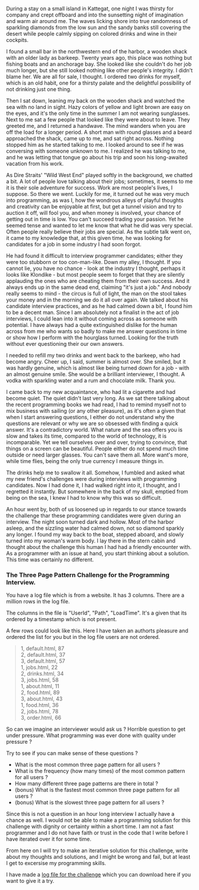 [//]: # "title: A Man with a Three Page Path Challenge"
[//]: # "slug: a-man-with-a-three-page-path-challenge"
[//]: # "pubDate: 1/8/2024 10:22"
[//]: # "lastModified: 27/8/2024 9:22"
[//]: # "excerpt: "
[//]: # "categories: software"
[//]: # "isPublished: true"

During a stay on a small island in Kattegat, one night I was thirsty for company and crept offboard and into the sunsetting night of imagination and warm air around me. The waves licking shore into true randomness of sparkling diamonds from the low sun and the sandy banks still covering the desert while people calmly sipping on colored drinks and wine in their cockpits.

I found a small bar in the northwestern end of the harbor, a wooden shack with an older lady as barkeep. Twenty years ago, this place was nothing but fishing boats and an anchorage bay. She looked like she couldn't do her job much longer, but she still looked nothing like other people's integrity. I didn't blame her. We are all for sale, I thought. I ordered two drinks for myself, which is an old habit, one for a thirsty palate and the delightful possibility of not drinking just one thing.

Then I sat down, leaning my back on the wooden shack and watched the sea with no land in sight. Hazy colors of yellow and light brown are easy on the eyes, and it's the only time in the summer I am not wearing sunglasses. Next to me sat a few people that looked like they were about to leave. They greeted me, and I returned a handwave. The mind wanders when you are off the load for a longer period. A short man with round glasses and a beard approached the shack, came up to me, and sat right across. Nothing stopped him as he started talking to me. I looked around to see if he was conversing with someone unknown to me. I realized he was talking to me, and he was letting that tongue go about his trip and soon his long-awaited vacation from his work.

As Dire Straits' "Wild West End" played softly in the background, we chatted a bit. A lot of people love talking about their jobs; sometimes, it seems to me it is their sole adventure for success. Work are most people's lives, I suppose. So there we went. Luckily for me, it turned out he was very much into programming, as was I, how the wondrous alleys of playful thoughts and creativity can be enjoyable at first, but get a tunnel vision and try to auction it off, will fool you, and when money is involved, your chance of getting out in time is low. You can't succeed trading your passion. Yet he seemed tense and wanted to let me know that what he did was very special. Often people really believe their jobs are special. As the subtle talk went on, it came to my knowledge that, at this given time, he was looking for candidates for a job in some industry I had soon forgot.

He had found it difficult to interview programmer candidates; either they were too stubborn or too con-man-like. Down my alley, I thought. If you cannot lie, you have no chance - look at the industry I thought, perhaps it looks like Klondike - but most people seem to forget that they are silently applauding the ones who are cheating them from their own success. And it always ends up in the same dead end, claiming "it's just a job." And nobody really seems to mind - the circus is full of light, the man on the stool takes your money and in the morning we do it all over again. We talked about his candidate interview practices, and as he had calmed down a bit, I found him to be a decent man. Since I am absolutely not a finalist in the act of job interviews, I could lean into it without coming across as someone with potential. I have always had a quite extinguished dislike for the human across from me who wants so badly to make me answer questions in time or show how I perform with the hourglass turned. Looking for the truth without ever questioning their our own answers.

I needed to refill my two drinks and went back to the barkeep, who had become angry. Cheer up, I said, summer is almost over. She smiled, but it was hardly genuine, which is almost like being turned down for a job - with an almost genuine smile. She would be a brilliant interviewer, I thought. A vodka with sparkling water and a rum and chocolate milk. Thank you.

I came back to my new acquaintance, who had lit a cigarette and had become quiet. The quiet didn't last very long. As we sat there talking about the recent programming books we had read, I had to remind myself not to mix business with sailing (or any other pleasure), as it's often a given that when I start answering questions, I either do not understand why the questions are relevant or why we are so obsessed with finding a quick answer. It's a contradictory world. What nature and the sea offers you is slow and takes its time, compared to the world of technology, it is incomparable. Yet we tell ourselves over and over, trying to convince, that things on a screen can be beautiful. People either do not spend much time outside or need larger glasses. You can't save them all. More want's more, while time flies, being the only true currency I measure things in.

The drinks help me to swallow it all. Somehow, I fumbled and asked what my new friend's challenges were during interviews with programming candidates. Now I had done it, I had walked right into it, I thought, and I regretted it instantly. But somewhere in the back of my skull, emptied from being on the sea, I knew I had to know why this was so difficult.

An hour went by, both of us loosened up in regards to our stance towards the challenge thar these programming candidates were given during an interview. The night soon turned dark and hollow. Most of the harbor asleep, and the sizzling water had calmed down, not so diamond sparkly any longer. I found my way back to the boat, stepped aboard, and slowly turned into my woman's warm body. I lay there in the stern cabin and thought about the challenge this human I had had a friendly encounter with. As a programmer with an issue at hand, you start thinking about a solution. This time was certainly no different.

### The Three Page Pattern Challenge for the Programming Interview.

You have a log file which is from a website. It has 3 columns. There are a million rows in the log file.

The columns in the file is "UserId", "Path", "LoadTime". It's a given that its ordered by a timestamp which is not present.

A few rows could look like this. Here I have taken an authorts pleasure and ordered the list for you but in the log file users are not ordered.


> 1, default.html, 87 \
2, default.html, 37 \
3, default.html, 57 \
1, jobs.html, 22 \
2, drinks.html, 34 \
3, jobs.html, 58 \
1, about.html, 11 \
2, food.html, 89 \
3, about.html, 43 \
1, food.html, 36 \
2, jobs.html, 78 \
3, order.html, 66

So can we imagine an interviewer would ask us ? Horrible question to get under pressure. What programming was ever done with quality under pressure ?

Try to see if you can make sense of these questions ?

- What is the most common three page pattern for all users ? 
- What is the frequency (how many times) of the most common pattern for all users ?
- How many different three page patterns are there in total ?
- (bonus) What is the fastest most common three page pattern for all users ?
- (bonus) What is the slowest three page pattern for all users ?

Since this is not a question in an hour long interview I actually have a chance as well. I would not be able to make a programming solution for this challenge with dignity or certainty within a short time. I am not a fast programmer and I do not have faith or trust in the code that I write before I have iterated over it for some time.

From here on I will try to make an iterative solution for this challenge, write about my thoughts and solutions, and I might be wrong and fail, but at least I get to excersise my programming skills.

I have made a [log file for the challenge](references/a-man-with-a-three-page-challenge/logfile.csv) which you can download here if you want to give it a try.